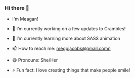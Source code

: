 ### Hi there 👋
- I'm Meagan!

- 🔭 I’m currently working on a few updates to Crambles!
- 🌱 I’m currently learning more about SASS animation
- 📫 How to reach me: megpjacobs@gmail.comn
- 😄 Pronouns: She/Her
- ⚡ Fun fact: I love creating things that make people smile!

<!--
**megmaggiemj/megmaggiemj** is a ✨ _special_ ✨ repository because its `README.md` (this file) appears on your GitHub profile.

Here are some ideas to get you started:

- 🔭 I’m currently working on ...
- 🌱 I’m currently learning ...
- 👯 I’m looking to collaborate on ...
- 🤔 I’m looking for help with ...
- 💬 Ask me about ...
- 📫 How to reach me: ...
- 😄 Pronouns: ...
- ⚡ Fun fact: ...
-->
